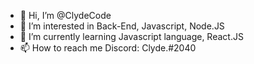 - 👋 Hi, I’m @ClydeCode
- 👀 I’m interested in Back-End, Javascript, Node.JS
- 🌱 I’m currently learning Javascript language, React.JS
- 📫 How to reach me Discord: Clyde.#2040

<!---
ClydeProgrammer/ClydeProgrammer is a ✨ special ✨ repository because its `README.md` (this file) appears on your GitHub profile.
You can click the Preview link to take a look at your changes.
--->
